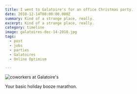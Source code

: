 ```yaml
---
title: I went to Galatoire's for an office Christmas party.
date: 2018-12-14T00:00:00.000Z
summary: Kind of a strange place, really.
excerpt: Kind of a strange place, really.
category: timeline
image: galatoires-dec-14-2018.jpg
tags:
  - post 
  - jobs
  - parties
  - Galatoires
  - Online Optimism

---
```


![coworkers at Galatoire's](/static/img/timeline/galatoires-dec-14-2018.jpg "coworkers at Galatoire's")

Your basic holiday booze marathon.